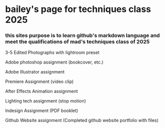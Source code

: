# bailey's page for techniques class 2025
### this sites purpose is to learn github's markdown language and meet the qualifications of mad's techniques class of 2025



3-5 Edited Photographs with lightroom preset

Adobe photoshop assignment (bookcover, etc.)

Adobe Illustrator assignment

Premiere Assignment (video clip)

After Effects Animation assignment

Lighting tech assignment (stop motion)

Indesign Assignment (PDF booklet)

Github Website assignment (Completed github website portfolio with files)

